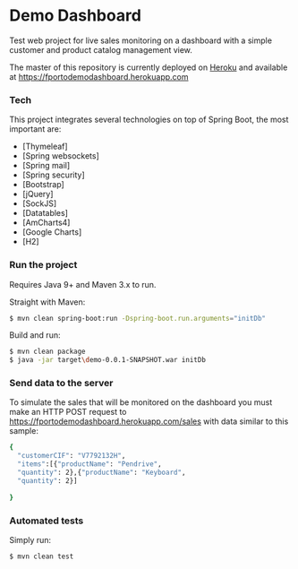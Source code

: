# Demo Dashboard

Test web project for live sales monitoring  on a dashboard with a simple customer and product catalog management view.

The master of this repository is currently deployed on [Heroku](www.heroku.com) and available at https://fportodemodashboard.herokuapp.com

### Tech

This project integrates several technologies on top of Spring Boot, the most important are:

* [Thymeleaf] 
* [Spring websockets] 
* [Spring mail] 
* [Spring security]  
* [Bootstrap] 
* [jQuery] 
* [SockJS] 
* [Datatables]
* [AmCharts4]
* [Google Charts]
* [H2]

### Run the project

Requires Java 9+ and Maven 3.x to run.

Straight with Maven:

```sh
$ mvn clean spring-boot:run -Dspring-boot.run.arguments="initDb"
```
Build and run:

```sh
$ mvn clean package
$ java -jar target\demo-0.0.1-SNAPSHOT.war initDb
```
### Send data to the server
To simulate the sales that will be monitored on the dashboard you must make an HTTP POST request to https://fportodemodashboard.herokuapp.com/sales with data similar to this sample:
```sh
{
  "customerCIF": "V7792132H",
  "items":[{"productName": "Pendrive",
  "quantity": 2},{"productName": "Keyboard",
  "quantity": 2}]
  
}
```

### Automated tests
Simply run:
```sh
$ mvn clean test
```
